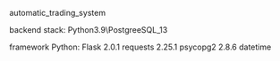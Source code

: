 automatic_trading_system

backend stack:
Python3.9\PostgreeSQL_13

framework Python:
Flask 2.0.1
requests 2.25.1
psycopg2 2.8.6
datetime
